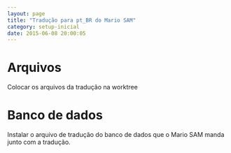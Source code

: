 ```yaml
---
layout: page
title: "Tradução para pt_BR do Mario SAM"
category: setup-inicial
date: 2015-06-08 20:00:05
---
```


# Arquivos

Colocar os arquivos da tradução na worktree

# Banco de dados

Instalar o arquivo de tradução do banco de dados que o Mario SAM manda junto com
a tradução.
